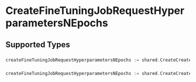 # CreateFineTuningJobRequestHyperparametersNEpochs


## Supported Types

### 

```go
createFineTuningJobRequestHyperparametersNEpochs := shared.CreateCreateFineTuningJobRequestHyperparametersNEpochsStr(string{/* values here */})
```

### 

```go
createFineTuningJobRequestHyperparametersNEpochs := shared.CreateCreateFineTuningJobRequestHyperparametersNEpochsInteger(int64{/* values here */})
```

